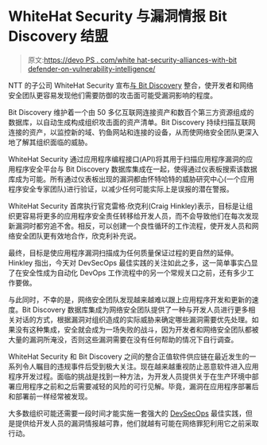 # WhiteHat Security 与漏洞情报 Bit Discovery 结盟

> 原文:[https://devo PS . com/white hat-security-alliances-with-bit defender-on-vulnerability-intelligence/](https://devops.com/whitehat-security-allies-with-bitdefender-on-vulnerability-intelligence/)

NTT 的子公司 WhiteHat Security 宣布[与 Bit Discovery](https://www.prnewswire.com/news-releases/whitehat-security-adds-enterprise-grade-attack-surface-management-features-through-bit-discovery-partnership-301277649.html) 整合，使开发者和网络安全团队更容易发现他们需要防御的攻击面可能受漏洞影响的程度。

Bit Discovery 维护着一个由 50 多亿互联网连接资产和数百个第三方资源组成的数据库，以自动生成构成组织攻击面的资产清单。Bit Discovery 持续扫描互联网连接的资产，以监控新的域、钓鱼网站和连接的设备，从而使网络安全团队更深入地了解其组织面临的威胁。

WhiteHat Security 通过应用程序编程接口(API)将其用于扫描应用程序漏洞的应用程序安全平台与 Bit Discovery 数据库集成在一起，使得通过仪表板搜索该数据库成为可能。所有通过仪表板出现的漏洞都由怀特哈特的威胁研究中心(一个应用程序安全专家团队)进行验证，以减少任何可能实际上是误报的潜在警报。

WhiteHat Security 首席执行官克雷格·欣克利(Craig Hinkley)表示，目标是让组织更容易将更多的应用程序安全责任转移给开发人员，而不会导致他们在每次发现新漏洞时都穷追不舍。相反，可以创建一个良性循环的工作流程，使开发人员和网络安全团队更有效地合作，欣克利补充说。

最终，目标是使应用程序漏洞扫描成为任何质量保证过程的更自然的延伸。Hinkley 指出，今天对 DevSecOps 最佳实践的关注如此之多，这一简单事实凸显了在安全性成为自动化 DevOps 工作流程中的另一个常规关口之前，还有多少工作要做。

与此同时，不幸的是，网络安全团队发现越来越难以跟上应用程序开发和更新的速度。Bit Discovery 数据库集成为网络安全团队提供了一种与开发人员进行更多相关对话的方式，根据漏洞对组织造成的实际威胁来确定哪些漏洞需要优先处理。如果没有这种集成，安全就会成为一场失败的战斗，因为开发者和网络安全团队都被大量的漏洞所淹没，否则这些漏洞需要在没有任何帮助的情况下自行调查。

WhiteHat Security 和 Bit Discovery 之间的整合正值软件供应链在最近发生的一系列令人瞩目的违规事件后受到极大关注。现在越来越重视防止恶意软件进入应用程序开发过程。面临的挑战是找到一种方法，为开发人员提供关于在生产环境中部署应用程序之前和之后需要减轻的风险的可行见解。毕竟，漏洞在应用程序部署后和部署前一样经常被发现。

大多数组织可能还需要一段时间才能实施一套强大的 [DevSecOps](https://devops.com/?s=DevSecOps) 最佳实践，但是提供给开发人员的漏洞情报越可靠，他们就越有可能在网络罪犯利用它之前采取行动。